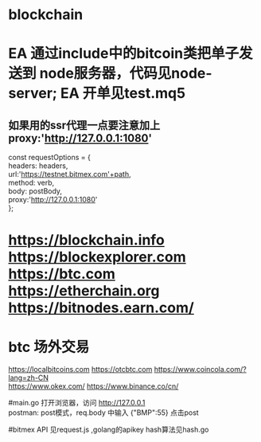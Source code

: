 # blockchain

# EA 通过include中的bitcoin类把单子发送到 node服务器，代码见node-server; EA 开单见test.mq5  
## 如果用的ssr代理一点要注意加上proxy:'http://127.0.0.1:1080'  
  const requestOptions = {  
	  headers: headers,  
	  url:'https://testnet.bitmex.com'+path,  
	  method: verb,  
	  body: postBody,  
	  proxy:'http://127.0.0.1:1080'  
	};  
# https://blockchain.info   https://blockexplorer.com https://btc.com   https://etherchain.org  https://bitnodes.earn.com/

# btc 场外交易   
https://localbitcoins.com   https://otcbtc.com  https://www.coincola.com/?lang=zh-CN     
https://www.okex.com/   https://www.binance.co/cn/   


#main.go
打开浏览器，访问 http://127.0.0.1  
postman: post模式，req.body 中输入 {"BMP":55} 点击post  

#bitmex API 见request.js ,golang的apikey hash算法见hash.go  

